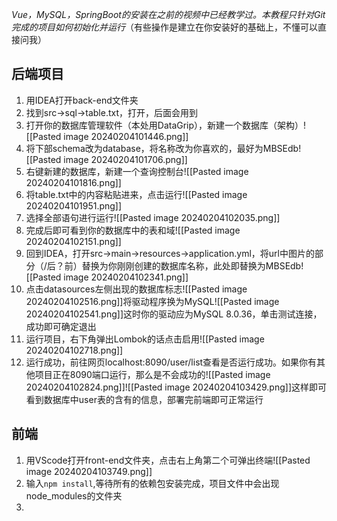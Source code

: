 *Vue，MySQL，SpringBoot的安装在之前的视频中已经教学过。本教程只针对Git完成的项目如何初始化并运行*（有些操作是建立在你安装好的基础上，不懂可以直接问我）
## 后端项目
1. 用IDEA打开back-end文件夹
2. 找到src->sql->table.txt，打开，后面会用到
3. 打开你的数据库管理软件（本处用DataGrip），新建一个数据库（架构）![[Pasted image 20240204101446.png]]
4. 将下部schema改为database，将名称改为你喜欢的，最好为MBSEdb![[Pasted image 20240204101706.png]]
5. 右键新建的数据库，新建一个查询控制台![[Pasted image 20240204101816.png]]
6. 将table.txt中的内容粘贴进来，点击运行![[Pasted image 20240204101951.png]]
7. 选择全部语句进行运行![[Pasted image 20240204102035.png]]
8. 完成后即可看到你的数据库中的表和域![[Pasted image 20240204102151.png]]
10. 回到IDEA，打开src->main->resources->application.yml，将url中图片的部分（/后？前）替换为你刚刚创建的数据库名称，此处即替换为MBSEdb![[Pasted image 20240204102341.png]]
11. 点击datasources左侧出现的数据库标志![[Pasted image 20240204102516.png]]将驱动程序换为MySQL![[Pasted image 20240204102541.png]]这时你的驱动应为MySQL 8.0.36，单击测试连接，成功即可确定退出
12. 运行项目，右下角弹出Lombok的话点击启用![[Pasted image 20240204102718.png]]
13. 运行成功，前往网页localhost:8090/user/list查看是否运行成功。如果你有其他项目正在8090端口运行，那么是不会成功的![[Pasted image 20240204102824.png]]![[Pasted image 20240204103429.png]]这样即可看到数据库中user表的含有的信息，部署完前端即可正常运行
## 前端
1. 用VScode打开front-end文件夹，点击右上角第二个可弹出终端![[Pasted image 20240204103749.png]]
2. 输入`npm install`,等待所有的依赖包安装完成，项目文件中会出现node_modules的文件夹
3. 